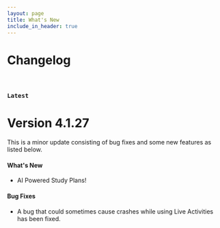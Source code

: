```yaml
---
layout: page
title: What's New
include_in_header: true
---
```


# Changelog

<br>

### `Latest`
# **Version 4.1.27**
This is a minor update consisting of bug fixes and some new features as listed below.

#### What's New
- AI Powered Study Plans!

#### Bug Fixes
- A bug that could sometimes cause crashes while using Live Activities has been fixed.

<br>